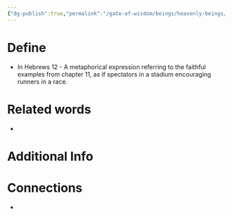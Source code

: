 ```yaml
---
{"dg-publish":true,"permalink":"/gate-of-wisdom/beings/heavenly-beings/cloud-of-witnesses/","tags":["#GateWisdom","#HeavenlyBeing"]}
---
```


# Define
- In Hebrews 12 - A metaphorical expression referring to the faithful examples from chapter 11, as if spectators in a stadium encouraging runners in a race.



# Related words
- 

# Additional Info


# Connections
- 

